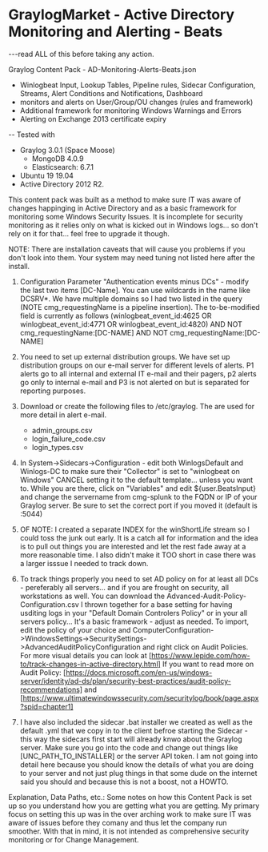# GraylogMarket - Active Directory Monitoring and Alerting - Beats      
---read ALL of this before taking any action.

Graylog Content Pack - AD-Monitoring-Alerts-Beats.json

 - Winlogbeat Input, Lookup Tables, Pipeline rules, Sidecar Configuration, Streams, Alert Conditions and Notifications, Dashboard 
 - monitors and alerts on User/Group/OU changes (rules and framework)
 - Additional framework for monitoring Windows Warnings and Errors
 - Alerting on Exchange 2013 certificate expiry
 
 -- Tested with 
 * Graylog 				3.0.1 (Space Moose)
	- MongoDB 			4.0.9
	- Elasticsearch: 	6.7.1
 * Ubuntu 19 			19.04
 * Active Directory 	2012 R2.
 
This content pack was built as a method to make sure IT was aware of changes happinging in Active Directory and as a basic framework for monitoring some Windows Security Issues.  It is incomplete for security monitoring as it relies only on what is kicked out in Windows logs... so don't rely on it for that... feel free to upgrade it though.

NOTE:   There are installation caveats that will cause you problems if you don't look into them. Your system may need tuning not listed here after the install.

1) Configuration Parameter "Authentication events minus DCs" - modify the last two items [DC-Name].  You can use wildcards in the name like DCSRV*.  We have multiple domains so I had two listed in the query (NOTE cmg_requestingName is a pipeline insertion). The to-be-modified field is currently as follows (winlogbeat_event_id:4625 OR winlogbeat_event_id:4771 OR winlogbeat_event_id:4820) AND NOT cmg_requestingName:[DC-NAME] AND NOT cmg_requestingName:[DC-NAME]
 
2) You need to set up external distribution groups.  We have set up distribution groups on our e-mail server for different levels of alerts.  P1 alerts go to all internal and external IT e-mail and their pagers, p2 alerts go only to internal e-mail and P3 is not alerted on but is separated for reporting purposes.

3) Download or create the following files to /etc/graylog.  The are used for more detail in alert e-mail.
	- admin_groups.csv
	- login_failure_code.csv
	- login_types.csv
	
4) In System->Sidecars->Configuration - edit both WinlogsDefault and Winlogs-DC to make sure their "Collector" is set to "winlogbeat on Windows"  CANCEL setting it to the default template... unless you want to.  While you are there, click on "Variables" and edit ${user.BeatsInput} and change the servername from cmg-splunk to the FQDN or IP of your Graylog server.  Be sure to set the correct port if you moved it (default is :5044)

5) OF NOTE:  I created a separate INDEX for the winShortLife stream so I could toss the junk out early.  It is a catch all for information and the idea is to pull out things you are interested and let the rest fade away at a more reasonable time.   I also didn't make it TOO short in case there was a larger isssue I needed to track down.

6) To track things properly you need to set AD policy on for at least all DCs - pereferably all servers... and if you are frought on security, all workstations as well.  You can download the Advanced-Audit-Policy-Configuration.csv I thrown together for a base setting for having usditing logs in your "Default Domain Controlers Policy" or in your all servers policy...  It's a basic framework - adjust as needed.  To import, edit the policy of your choice and ComputerConfiguration->WindowsSettings->SecuritySettings->AdvancedAuditPolicyConfiguration and right click on Audit Policies.   For more visual details you can look at [https://www.lepide.com/how-to/track-changes-in-active-directory.html]  If you want to read more on Audit Policy: [https://docs.microsoft.com/en-us/windows-server/identity/ad-ds/plan/security-best-practices/audit-policy-recommendations] and [https://www.ultimatewindowssecurity.com/securitylog/book/page.aspx?spid=chapter1]

7)  I have also included the sidecar .bat installer we created as well as the default .yml that we copy in to the client befroe starting the Sidecar - this way the sidecars first start will already knwo about the Graylog server.  Make sure you go into the code and change out things like [UNC_PATH_TO_INSTALLER] or the server API token.   I am not going into detail here because you should know the details of what you are doing to your server and not just plug things in that some dude on the internet said you should and because this is not a boost, not a HOWTO.

Explanation, Data Paths, etc.:
Some notes on how this Content Pack is set up so you understand how you are getting what you are getting.  My primary focus on setting this up was in the over arching work to make sure IT was aware of issues before they comany and thus let the company run smoother.  With that in mind, it is not intended as comprehensive security monitoring or for Change Management.

